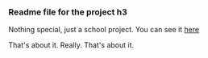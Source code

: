 ### Readme file for the project h3

Nothing special, just a school project. You can see it [here](https://terokarvinen.com/2021/configuration-management-systems-2022-spring/)

That's about it.
Really. That's about it.

